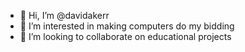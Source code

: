 - 👋 Hi, I’m @davidakerr
- 👀 I’m interested in making computers do my bidding
- 💞️ I’m looking to collaborate on educational projects

<!---
davidakerr/davidakerr is a ✨ special ✨ repository because its `README.md` (this file) appears on your GitHub profile.
You can click the Preview link to take a look at your changes.
--->
